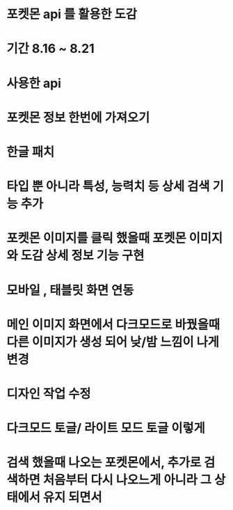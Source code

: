 # 포켓몬 api 를 활용한 도감

# 기간 8.16 ~ 8.21

# 사용한 api

# 포켓몬 정보 한번에 가져오기

# 한글 패치

# 타입 뿐 아니라 특성, 능력치 등 상세 검색 기능 추가

# 포켓몬 이미지를 클릭 했을때 포켓몬 이미지와 도감 상세 정보 기능 구현

# 모바일 , 태블릿 화면 연동

# 메인 이미지 화면에서 다크모드로 바꿨을때 다른 이미지가 생성 되어 낮/밤 느낌이 나게 변경

# 디자인 작업 수정

# 다크모드 토글/ 라이트 모드 토글 이렇게

# 검색 했을때 나오는 포켓몬에서, 추가로 검색하면 처음부터 다시 나오느게 아니라 그 상태에서 유지 되면서
